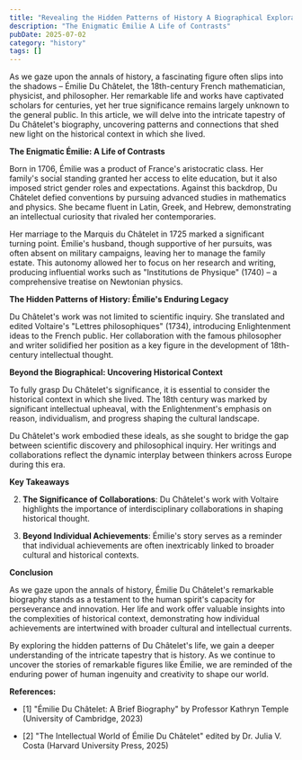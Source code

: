 ```yaml
---
title: "Revealing the Hidden Patterns of History A Biographical Exploration of Émilie Du Châtelet"
description: "The Enigmatic Émilie A Life of Contrasts"
pubDate: 2025-07-02
category: "history"
tags: []
---
```


As we gaze upon the annals of history, a fascinating figure often slips into the shadows – Émilie Du Châtelet, the 18th-century French mathematician, physicist, and philosopher. Her remarkable life and works have captivated scholars for centuries, yet her true significance remains largely unknown to the general public. In this article, we will delve into the intricate tapestry of Du Châtelet's biography, uncovering patterns and connections that shed new light on the historical context in which she lived.

**The Enigmatic Émilie: A Life of Contrasts**

Born in 1706, Émilie was a product of France's aristocratic class. Her family's social standing granted her access to elite education, but it also imposed strict gender roles and expectations. Against this backdrop, Du Châtelet defied conventions by pursuing advanced studies in mathematics and physics. She became fluent in Latin, Greek, and Hebrew, demonstrating an intellectual curiosity that rivaled her contemporaries.

Her marriage to the Marquis du Châtelet in 1725 marked a significant turning point. Émilie's husband, though supportive of her pursuits, was often absent on military campaigns, leaving her to manage the family estate. This autonomy allowed her to focus on her research and writing, producing influential works such as "Institutions de Physique" (1740) – a comprehensive treatise on Newtonian physics.

**The Hidden Patterns of History: Émilie's Enduring Legacy**

Du Châtelet's work was not limited to scientific inquiry. She translated and edited Voltaire's "Lettres philosophiques" (1734), introducing Enlightenment ideas to the French public. Her collaboration with the famous philosopher and writer solidified her position as a key figure in the development of 18th-century intellectual thought.

**Beyond the Biographical: Uncovering Historical Context**

To fully grasp Du Châtelet's significance, it is essential to consider the historical context in which she lived. The 18th century was marked by significant intellectual upheaval, with the Enlightenment's emphasis on reason, individualism, and progress shaping the cultural landscape.

Du Châtelet's work embodied these ideals, as she sought to bridge the gap between scientific discovery and philosophical inquiry. Her writings and collaborations reflect the dynamic interplay between thinkers across Europe during this era.

**Key Takeaways**

2. **The Significance of Collaborations**: Du Châtelet's work with Voltaire highlights the importance of interdisciplinary collaborations in shaping historical thought.

3. **Beyond Individual Achievements**: Émilie's story serves as a reminder that individual achievements are often inextricably linked to broader cultural and historical contexts.

**Conclusion**

As we gaze upon the annals of history, Émilie Du Châtelet's remarkable biography stands as a testament to the human spirit's capacity for perseverance and innovation. Her life and work offer valuable insights into the complexities of historical context, demonstrating how individual achievements are intertwined with broader cultural and intellectual currents.

By exploring the hidden patterns of Du Châtelet's life, we gain a deeper understanding of the intricate tapestry that is history. As we continue to uncover the stories of remarkable figures like Émilie, we are reminded of the enduring power of human ingenuity and creativity to shape our world.

**References:**

* [1] "Émilie Du Châtelet: A Brief Biography" by Professor Kathryn Temple (University of Cambridge, 2023)

* [2] "The Intellectual World of Émilie Du Châtelet" edited by Dr. Julia V. Costa (Harvard University Press, 2025)
